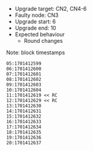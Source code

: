 - Upgrade target: CN2, CN4-6
- Faulty node: CN3
- Upgrade start: 6
- Upgrade end: 10
- Expected behaviour
  - Round changes

Note: block timestamps
```
05:1701412599
06:1701412600
07:1701412601
08:1701412602
09:1701412603
10:1701412604
11:1701412619 << RC
12:1701412629 << RC
13:1701412630
14:1701412631
15:1701412632
16:1701412633
17:1701412634
18:1701412635
19:1701412636
20:1701412637
```
